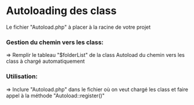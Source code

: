 # Autoloading des class
Le fichier "Autoload.php" à placer à la racine de votre projet

### Gestion du chemin vers les class:
=> Remplir le tableau "$folderList" de la class Autoload du chemin vers les class à chargé automatiquement

### Utilisation:
=> Inclure "Autoload.php" dans le fichier où on veut chargé les class et faire appel à la méthode  "Autoload::register()"

